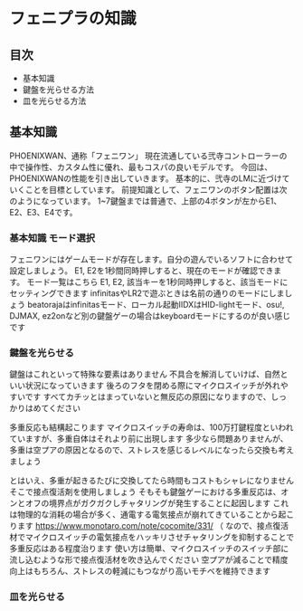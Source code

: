 # フェニプラの知識
## 目次
* 基本知識
* 鍵盤を光らせる方法
* 皿を光らせる方法

## 基本知識
PHOENIXWAN、通称「フェニワン」
現在流通している弐寺コントローラーの中で操作性、カスタム性に優れ、最もコスパの良いモデルです。
今回は、PHOENIXWANの性能を引き出していきます。
基本的に、弐寺のLMに近づけていくことを目標としています。
前提知識として、フェニワンのボタン配置は次のようになっています。
1~7鍵盤までは普通で、上部の4ボタンが左からE1、E2、E3、E4です。

### 基本知識 モード選択
フェニワンにはゲームモードが存在します。自分の遊んでいるソフトに合わせて設定しましょう。
E1, E2を1秒間同時押しすると、現在のモードが確認できます。
モード一覧はこちら
E1, E2, 該当キーを1秒同時押しすると、該当モードにセッティングできます
infinitasやLR2で遊ぶときは名前の通りのモードにしましょう
beatorajaはinfinitasモード、ローカル起動IIDXはHID-lightモード、osu!, DJMAX, ez2onなど別の鍵盤ゲーの場合はkeyboardモードにするのが良い感じです

### 鍵盤を光らせる
鍵盤はこれといって特殊な要素はありません
不具合を解消していけば、自然といい状況になっていきます
後ろのフタを閉める際にマイクロスイッチが外れやすいです
すべてカチッとはまっていないと無反応の原因になりますので、しっかりはめてください

多重反応も結構起こります
マイクロスイッチの寿命は、100万打鍵程度といわれていますが、多重自体はそれより前に出現します
多少なら問題ありませんが、多重は空プアの原因となるので、ストレスを感じるレベルになったら交換も考えましょう

とはいえ、多重が起きるたびに交換してたら時間もコストもシャレになりません
そこで接点復活剤を使用しましょう
そもそも鍵盤ゲーにおける多重反応は、オンとオフの境界点がガクガクしチャタリングが発生することに起因します
これは物理的な消耗の場合が多く、通電する電気接点が崩れてきていることから起こります
https://www.monotaro.com/note/cocomite/331/
（
なので、接点復活材でマイクロスイッチの電気接点をハッキリさせチャタリングを抑制することで多重反応はある程度治ります
使い方は簡単、マイクロスイッチのスイッチ部に流し込むような形で接点復活材を吹き込んでください
空プアが減ることで精度向上はもちろん、ストレスの軽減にもつながり高いモチベを維持できます

### 皿を光らせる